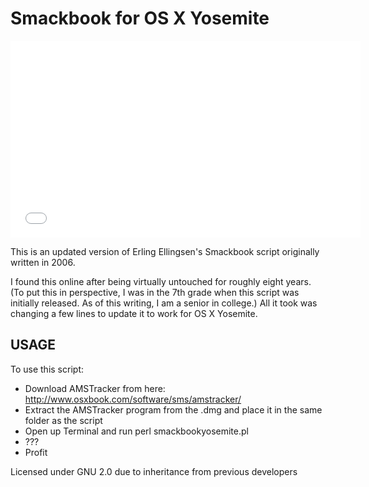Smackbook for OS X Yosemite
==================

<iframe width="560" height="315" src="//www.youtube.com/embed/4iyeqh9zHf8" frameborder="0" allowfullscreen></iframe>

This is an updated version of Erling Ellingsen's Smackbook script originally written in 2006.

I found this online after being virtually untouched for roughly eight years. (To put this in perspective, I was in the 7th grade when this script was initially released. As of this writing, I am a senior in college.) All it took was changing a few lines to update it to work for OS X Yosemite.

USAGE
---------------

To use this script:

* Download AMSTracker from here: http://www.osxbook.com/software/sms/amstracker/
* Extract the AMSTracker program from the .dmg and place it in the same folder as the script
* Open up Terminal and run
    perl smackbookyosemite.pl
* ???
* Profit

Licensed under GNU 2.0 due to inheritance from previous developers
